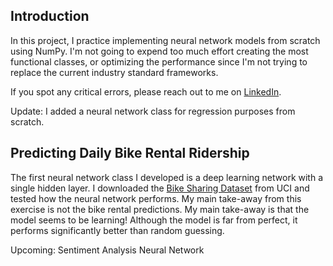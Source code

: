 
## Introduction

In this project, I practice implementing neural network models from scratch using NumPy. I'm not going to expend too much effort creating the most functional classes, or optimizing the performance since I'm not trying to replace the current industry standard frameworks.

If you spot any critical errors, please reach out to me on [LinkedIn](https://www.linkedin.com/in/gal-gilor-788499a5/).

Update: I added a neural network class for regression purposes from scratch.

## Predicting Daily Bike Rental Ridership

The first neural network class I developed is a deep learning network with a single hidden layer. I downloaded the [Bike Sharing Dataset](https://archive.ics.uci.edu/ml/datasets/bike+sharing+dataset) from UCI and tested how the neural network performs. My main take-away from this exercise is not the bike rental predictions. My main take-away is that the model seems to be learning! Although the model is far from perfect, it performs significantly better than random guessing.

Upcoming: Sentiment Analysis Neural Network